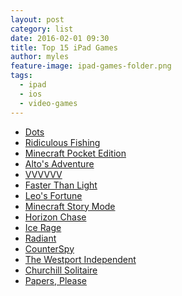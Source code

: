 ```yaml
---
layout: post
category: list
date: 2016-02-01 09:30
title: Top 15 iPad Games
author: myles
feature-image: ipad-games-folder.png
tags:
  - ipad
  - ios
  - video-games
---
```


* [Dots][1]
* [Ridiculous Fishing][2]
* [Minecraft Pocket Edition][3]
* [Alto's Adventure][4]
* [VVVVVV][5]
* [Faster Than Light][6]
* [Leo's Fortune][7]
* [Minecraft Story Mode][8]
* [Horizon Chase][9]
* [Ice Rage][10]
* [Radiant][11]
* [CounterSpy][12]
* [The Westport Independent][13]
* [Churchill Solitaire][14]
* [Papers, Please][15]

[1]: https://itunes.apple.com/ca/app/dots-a-game-about-connecting/id632285588?mt=8
[2]: https://itunes.apple.com/ca/app/ridiculous-fishing-tale-redemption/id601831815?mt=8
[3]: https://itunes.apple.com/ca/app/minecraft-pocket-edition/id479516143?mt=8
[4]: https://itunes.apple.com/ca/app/altos-adventure/id950812012?mt=8
[5]: https://itunes.apple.com/ca/app/vvvvvv/id880645949?mt=8
[6]: https://itunes.apple.com/ca/app/ftl-faster-than-light/id833951143?mt=8
[7]: https://itunes.apple.com/ca/app/leos-fortune/id830544402?mt=8
[8]: https://itunes.apple.com/ca/app/minecraft-story-mode/id1001286466?mt=8
[9]: https://itunes.apple.com/ca/app/horizon-chase-world-tour/id991018252?mt=8
[10]: https://itunes.apple.com/ca/app/ice-rage/id481028647?mt=8
[11]: https://itunes.apple.com/ca/app/radiant/id335989815?mt=8
[12]: https://itunes.apple.com/ca/app/counterspy/id912920630?mt=8
[13]: https://itunes.apple.com/us/app/the-westport-independent/id1041987123?mt=8
[14]: https://itunes.apple.com/us/app/churchill-solitaire/id1030804846?mt=8
[15]: https://itunes.apple.com/ca/app/papers-please/id935216956?mt=8
